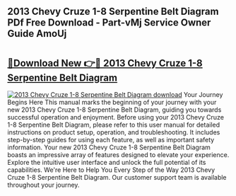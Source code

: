 ## 2013 Chevy Cruze 1-8 Serpentine Belt Diagram PDf Free Download - Part-vMj Service Owner Guide AmoUj

# <h2><a href="http://dfu6wb.blite.top/?on=2013+Chevy+Cruze+1-8+Serpentine+Belt+Diagram">🔗Download New 👉🔴 2013 Chevy Cruze 1-8 Serpentine Belt Diagram</a></h2>

[![2013 Chevy Cruze 1-8 Serpentine Belt Diagram download](https://i.imgur.com/lujVjoI.png)](http://dfu6wb.blite.top/?on=2013+Chevy+Cruze+1-8+Serpentine+Belt+Diagram)
Your Journey Begins Here This manual marks the beginning of your journey with your new 2013 Chevy Cruze 1-8 Serpentine Belt Diagram, guiding you towards successful operation and enjoyment. Before using your 2013 Chevy Cruze 1-8 Serpentine Belt Diagram, please refer to this user manual for detailed instructions on product setup, operation, and troubleshooting. It includes step-by-step guides for using each feature, as well as important safety information. Your new 2013 Chevy Cruze 1-8 Serpentine Belt Diagram boasts an impressive array of features designed to elevate your experience. Explore the intuitive user interface and unlock the full potential of its capabilities. We're Here to Help You Every Step of the Way 2013 Chevy Cruze 1-8 Serpentine Belt Diagram. Our customer support team is available throughout your journey.
